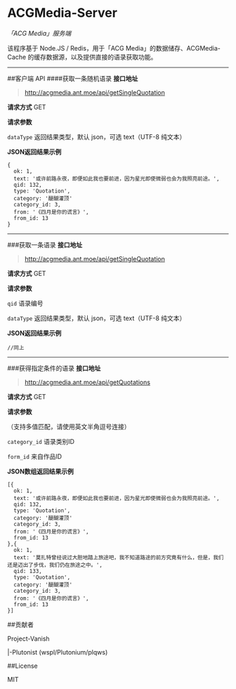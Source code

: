# ACGMedia-Server
*「ACG Media」服务端*

该程序基于 Node.JS / Redis，用于「ACG Media」的数据储存、ACGMedia-Cache 的缓存数据源，以及提供直接的语录获取功能。


----------


##客户端 API
####获取一条随机语录
**接口地址**
> http://acgmedia.ant.moe/api/getSingleQuotation

**请求方式** GET

**请求参数**

`dataType` 返回结果类型，默认 json，可选 text（UTF-8 纯文本）

**JSON返回结果示例**
```
{
  ok: 1,
  text: '或许前路永夜，即便如此我也要前进，因为星光即使微弱也会为我照亮前途。',
  qid: 132,
  type: 'Quotation',
  category: '醍醐灌顶'
  category_id: 3,
  from: '《四月是你的谎言》',
  from_id: 13
}
```


----------


###获取一条语录
**接口地址**
> http://acgmedia.ant.moe/api/getSingleQuotation

**请求方式** GET

**请求参数**

`qid` 语录编号

`dataType` 返回结果类型，默认 json，可选 text（UTF-8 纯文本）

**JSON返回结果示例**
```
//同上
```


----------


###获得指定条件的语录
**接口地址**
> http://acgmedia.ant.moe/api/getQuotations

**请求方式** GET

**请求参数**

（支持多值匹配，请使用英文半角逗号连接）

`category_id` 语录类别ID

`form_id` 来自作品ID

**JSON数组返回结果示例**
```
[{
  ok: 1,
  text: '或许前路永夜，即便如此我也要前进，因为星光即使微弱也会为我照亮前途。',
  qid: 132,
  type: 'Quotation',
  category: '醍醐灌顶'
  category_id: 3,
  from: '《四月是你的谎言》',
  from_id: 13
},{
  ok: 1,
  text: '莫扎特曾经说过大胆地踏上旅途吧，我不知道路途的前方究竟有什么，但是，我们还是迈出了步伐，我们仍在旅途之中。',
  qid: 133,
  type: 'Quotation',
  category: '醍醐灌顶'
  category_id: 3,
  from: '《四月是你的谎言》',
  from_id: 13
}]
```


##贡献者

Project-Vanish

|-Plutonist (wspl/Plutonium/plqws)


##License

MIT